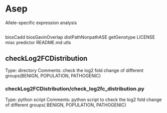 
# Asep
Allele-specific expression analysis

## 
biosCadd
biosGavinOverlap
distPathNonpathASE
getGenotype
LICENSE
misc
predictor
README.md
utls


##  checkLog2FCDistribution
Type: directory
Comments: check the log2 fold change of different groups(BENIGN, POPULATION,
PATHOGENIC)

### checkLog2FCDistribution/check_log2fc_distribution.py
Type: python script
Comments: python script to check the log2 fold change of different groups(
BENIGN, POPULATION, PATHOGENIC)
